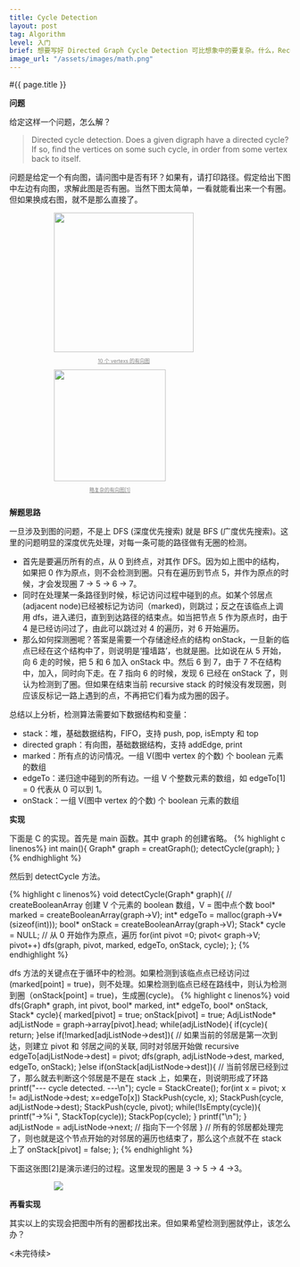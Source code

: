 ```yaml
---
title: Cycle Detection
layout: post
tag: Algorithm
level: 入门
brief: 想要写好 Directed Graph Cycle Detection 可比想象中的要复杂。什么，Recursive 怎么没有停止？纳尼，为什么 Cycle 没有被监测出来？Segmentation Fault 来捣乱是几个意思！受不鸟了，上个 cgdb 看看，原来真相只有一个。
image_url: "/assets/images/math.png"
---
```

#{{ page.title }}

**问题**

给定这样一个问题，怎么解？
> Directed cycle detection. Does a given digraph have a directed cycle? If so, find the vertices on some such cycle, in order from some vertex back to itself.

问题是给定一个有向图，请问图中是否有环？如果有，请打印路径。假定给出下图中左边有向图，求解此图是否有圈。当然下图太简单，一看就能看出来一个有圈。但如果换成右图，就不是那么直接了。

<div style="margin: 0px 0px 0px 80px; float: left">
  <img style="width:250px" class="graf-image" src="{{ site.url }}/assets/images/directed_cycle.png">
  <p style="font-size: 9px;text-align: center;text-decoration: underline;color: grey">10 个 vertexs 的有向图</p>
</div>

<div style="max-width: 300px; margin: 0px auto 0px 80px; border-radius: 2px;float: left">
  <img style="width:200px" class="graf-image" src="{{ site.url }}/assets/images/complex_directed_graph.png">
  <p style="font-size: 9px;text-align: center;text-decoration: underline;color: grey">略复杂的有向图[1]</p>
</div>
<div style="clear: both"></div>

**解题思路**

一旦涉及到图的问题，不是上 DFS (深度优先搜索) 就是 BFS (广度优先搜索)。这里的问题明显的深度优先处理，对每一条可能的路径做有无圈的检测。

- 首先是要遍历所有的点，从 0 到终点，对其作 DFS。因为如上图中的结构，如果把 0 作为原点，则不会检测到圈。只有在遍历到节点 5，并作为原点的时候，才会发现圈 7 -> 5 -> 6 -> 7。
- 同时在处理某一条路径到时候，标记访问过程中碰到的点。如某个邻居点(adjacent node)已经被标记为访问（marked)，则跳过；反之在该临点上调用 dfs，进入递归，直到到达路径的结束点。如当把节点 5 作为原点时，由于 4 是已经访问过了，由此可以跳过对 4 的遍历，对 6 开始遍历。
- 那么如何探测圈呢？答案是需要一个存储途经点的结构 onStack，一旦新的临点已经在这个结构中了，则说明是‘撞墙路’，也就是圈。比如说在从 5 开始，向 6 走的时候，把 5 和 6 加入 onStack 中。然后 6 到 7，由于 7 不在结构中，加入，同时向下走。在 7 指向 6 的时候，发现 6 已经在 onStack 了，则认为检测到了圈。但如果在结束当前 recursive stack 的时候没有发现圈，则应该反标记一路上遇到的点，不再把它们看为成为圈的因子。

总结以上分析，检测算法需要如下数据结构和变量：

- stack：堆，基础数据结构，FIFO，支持 push, pop, isEmpty 和 top
- directed graph：有向图，基础数据结构，支持 addEdge, print
- marked：所有点的访问情况。一组 V(图中 vertex 的个数) 个 boolean 元素的数组
- edgeTo：递归途中碰到的所有边。一组 V 个整数元素的数组，如 edgeTo[1] = 0 代表从 0 可以到 1。
- onStack：一组 V(图中 vertex 的个数) 个 boolean 元素的数组

**实现**

下面是 C 的实现。首先是 main 函数。其中 graph 的创建省略。
{% highlight c linenos%}
int main(){
  Graph* graph = creatGraph();
  detectCycle(graph);
}
{% endhighlight %}

然后到 detectCycle 方法。

{% highlight c linenos%}
void detectCycle(Graph* graph){
  // createBooleanArray 创建 V 个元素的 boolean 数组，V = 图中点个数
  bool* marked = createBooleanArray(graph->V);
  int* edgeTo = malloc(graph->V*(sizeof(int)));
  bool* onStack = createBooleanArray(graph->V);
  Stack* cycle = NULL;
  // 从 0 开始作为原点，遍历
  for(int pivot =0; pivot< graph->V; pivot++)
    dfs(graph, pivot, marked, edgeTo, onStack, cycle);
};
{% endhighlight %}

dfs 方法的关键点在于循环中的检测。如果检测到该临点点已经访问过(marked[point] = true)，则不处理。如果检测到临点已经在路线中，则认为检测到圈（onStack[point] = true)，生成圈(cycle)。
{% highlight c linenos%}
void dfs(Graph* graph, int pivot, bool* marked, int* edgeTo, 
  bool* onStack, Stack* cycle){
  marked[pivot] = true;
  onStack[pivot] = true;
  AdjListNode* adjListNode = graph->array[pivot].head;
  while(adjListNode){
    if(cycle){
      return;
    }else if(!marked[adjListNode->dest]){
      // 如果当前的邻居是第一次到达，则建立 pivot 和 邻居之间的关联, 同时对邻居开始做 recursive
      edgeTo[adjListNode->dest] = pivot;
      dfs(graph, adjListNode->dest, marked, edgeTo, onStack);
    }else if(onStack[adjListNode->dest]){
      // 当前邻居已经到过了，那么就去判断这个邻居是不是在 stack 上，如果在，则说明形成了环路
      printf("--- cycle detected. ---\n");
      cycle = StackCreate();
      for(int x = pivot; x != adjListNode->dest; x=edgeTo[x])
        StackPush(cycle, x);
      StackPush(cycle, adjListNode->dest);
      StackPush(cycle, pivot);
      while(!IsEmpty(cycle)){
        printf("->%i ", StackTop(cycle));
        StackPop(cycle);
      }
      printf("\n");
    }
    adjListNode = adjListNode->next; // 指向下一个邻居
  }
  // 所有的邻居都处理完了，则也就是这个节点开始的对邻居的遍历也结束了，那么这个点就不在 stack 上了
  onStack[pivot] = false;
};
{% endhighlight %}

下面这张图[2]是演示递归的过程。这里发现的圈是 3 -> 5 -> 4 ->3。
<div style="max-width: 700px; margin: 0px auto 0px 80px; border-radius: 2px">
  <img class="graf-image" src="{{ site.url }}/assets/images/dc_detection.png">
</div>

**再看实现**

其实以上的实现会把图中所有的圈都找出来。但如果希望检测到圈就停止，该怎么办？

<未完待续>
<br />
<br />
<br />



